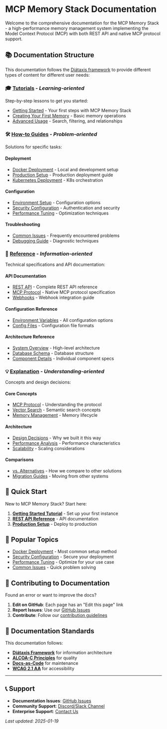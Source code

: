 # MCP Memory Stack Documentation

Welcome to the comprehensive documentation for the MCP Memory Stack - a high-performance memory management system implementing the Model Context Protocol (MCP) with both REST API and native MCP protocol support.

## 📚 Documentation Structure

This documentation follows the [Diátaxis framework](https://diataxis.fr/) to provide different types of content for different user needs:

### 🎓 [Tutorials](tutorials/) - *Learning-oriented*
Step-by-step lessons to get you started:
- [Getting Started](tutorials/01-getting-started.md) - Your first steps with MCP Memory Stack
- [Creating Your First Memory](tutorials/02-first-memory.md) - Basic memory operations
- [Advanced Usage](tutorials/03-advanced-usage.md) - Search, filtering, and relationships

### 🛠️ [How-to Guides](how-to/) - *Problem-oriented*
Solutions for specific tasks:

#### Deployment
- [Docker Deployment](how-to/deployment/docker-deployment.md) - Local and development setup
- [Production Setup](how-to/deployment/production-setup.md) - Production deployment guide
- [Kubernetes Deployment](how-to/deployment/kubernetes-deployment.md) - K8s orchestration

#### Configuration
- [Environment Setup](how-to/configuration/environment-setup.md) - Configuration options
- [Security Configuration](how-to/configuration/security-config.md) - Authentication and security
- [Performance Tuning](how-to/configuration/performance-tuning.md) - Optimization techniques

#### Troubleshooting
- [Common Issues](how-to/troubleshooting/common-issues.md) - Frequently encountered problems
- [Debugging Guide](how-to/troubleshooting/debugging-guide.md) - Diagnostic techniques

### 📖 [Reference](reference/) - *Information-oriented*
Technical specifications and API documentation:

#### API Documentation
- [REST API](reference/api/rest-api.md) - Complete REST API reference
- [MCP Protocol](reference/api/mcp-protocol.md) - Native MCP protocol specification
- [Webhooks](reference/api/webhooks.md) - Webhook integration guide

#### Configuration Reference
- [Environment Variables](reference/configuration/environment-variables.md) - All configuration options
- [Config Files](reference/configuration/config-files.md) - Configuration file formats

#### Architecture Reference
- [System Overview](reference/architecture/system-overview.md) - High-level architecture
- [Database Schema](reference/architecture/database-schema.md) - Database structure
- [Component Details](reference/architecture/components.md) - Individual component specs

### 💡 [Explanation](explanation/) - *Understanding-oriented*
Concepts and design decisions:

#### Core Concepts
- [MCP Protocol](explanation/concepts/mcp-protocol.md) - Understanding the protocol
- [Vector Search](explanation/concepts/vector-search.md) - Semantic search concepts
- [Memory Management](explanation/concepts/memory-management.md) - Memory lifecycle

#### Architecture
- [Design Decisions](explanation/architecture/design-decisions.md) - Why we built it this way
- [Performance Analysis](explanation/architecture/performance-analysis.md) - Performance characteristics
- [Scalability](explanation/architecture/scalability.md) - Scaling considerations

#### Comparisons
- [vs. Alternatives](explanation/comparisons/vs-alternatives.md) - How we compare to other solutions
- [Migration Guides](explanation/comparisons/migration-guides.md) - Moving from other systems

## 🚀 Quick Start

New to MCP Memory Stack? Start here:

1. **[Getting Started Tutorial](tutorials/01-getting-started.md)** - Set up your first instance
2. **[REST API Reference](reference/api/rest-api.md)** - API documentation
3. **[Production Setup](how-to/deployment/production-setup.md)** - Deploy to production

## 🎯 Popular Topics

- [Docker Deployment](how-to/deployment/docker-deployment.md) - Most common setup method
- [Security Configuration](how-to/configuration/security-config.md) - Secure your deployment
- [Performance Tuning](how-to/configuration/performance-tuning.md) - Optimize for your use case
- [Common Issues](how-to/troubleshooting/common-issues.md) - Quick problem solving

## 🤝 Contributing to Documentation

Found an error or want to improve the docs?

1. **Edit on GitHub**: Each page has an "Edit this page" link
2. **Report Issues**: Use our [GitHub Issues](https://github.com/your-org/mcp-memory-stack/issues)
3. **Contribute**: Follow our [contribution guidelines](../CONTRIBUTING.md)

## 📄 Documentation Standards

This documentation follows:
- **[Diátaxis Framework](https://diataxis.fr/)** for information architecture
- **[ALCOA-C Principles](https://en.wikipedia.org/wiki/ALCOA_plus)** for quality
- **[Docs-as-Code](https://www.writethedocs.org/guide/docs-as-code/)** for maintenance
- **[WCAG 2.1 AA](https://www.w3.org/WAI/WCAG21/quickref/)** for accessibility

---

## 📞 Support

- **Documentation Issues**: [GitHub Issues](https://github.com/your-org/mcp-memory-stack/issues)
- **Community Support**: [Discord/Slack Channel](#)
- **Enterprise Support**: [Contact Us](mailto:enterprise@mcp-memory.com)

*Last updated: 2025-01-19*